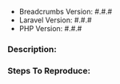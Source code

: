 - Breadcrumbs Version: #.#.#
- Laravel Version: #.#.#
- PHP Version: #.#.#

### Description:

### Steps To Reproduce:
